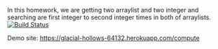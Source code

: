 In this homework, we are getting two arraylist and two integer and searching are first integer to second integer times in both of arraylists.
[![Build Status](https://travis-ci.com/canbolatkaan/MyHomework.svg?branch=main)](https://travis-ci.com/canbolatkaan/MyHomework) 

Demo site: https://glacial-hollows-64132.herokuapp.com/compute